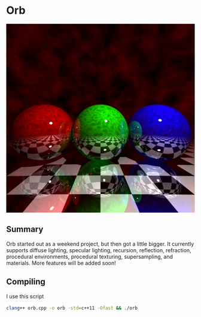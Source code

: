 # Orb

![Alt text](https://github.com/CobaltXII/orb/blob/master/img/orb_3.png?raw=true)

## Summary

Orb started out as a weekend project, but then got a little bigger. It currently supports diffuse lighting, specular lighting, recursion, reflection, refraction, procedural environments, procedural texturing, supersampling, and materials. More features will be added soon!

## Compiling

I use this script

```bash
clang++ orb.cpp -o orb -std=c++11 -Ofast && ./orb
```